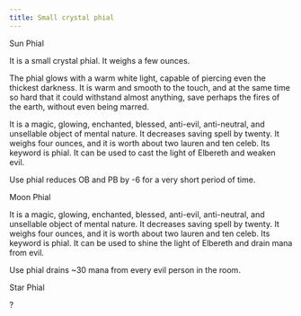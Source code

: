 ```yaml
---
title: Small crystal phial
---
```


Sun Phial

It is a small crystal phial. It weighs a few ounces.

The phial glows with a warm white light, capable of piercing even the
thickest darkness. It is warm and smooth to the touch, and at the same
time so hard that it could withstand almost anything, save perhaps the
fires of the earth, without even being marred.

It is a magic, glowing, enchanted, blessed, anti-evil, anti-neutral, and
unsellable object of mental nature. It decreases saving spell by twenty.
It weighs four ounces, and it is worth about two lauren and ten celeb.
Its keyword is phial. It can be used to cast the light of Elbereth and
weaken evil.

Use phial reduces OB and PB by -6 for a very short period of time.

Moon Phial

It is a magic, glowing, enchanted, blessed, anti-evil, anti-neutral, and
unsellable object of mental nature. It decreases saving spell by twenty.
It weighs four ounces, and it is worth about two lauren and ten celeb.
Its keyword is phial. It can be used to shine the light of Elbereth and
drain mana from evil.

Use phial drains ~30 mana from every evil person in the room.

Star Phial

?